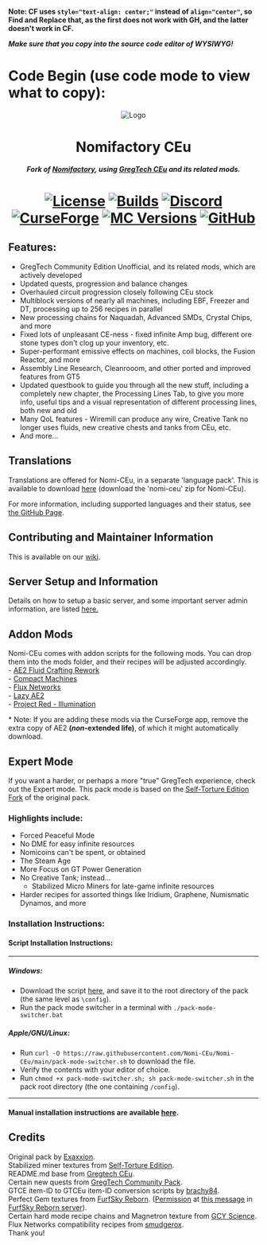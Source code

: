 **Note: CF uses `style="text-align: center;"` instead of `align="center"`, so Find and Replace that, as the first does not work with GH, and the latter doesn't work in CF.**

***Make sure that you copy into the source code editor of WYSIWYG!***

# Code Begin (use code mode to view what to copy):

<p align="center"><img src="https://github.com/Nomi-CEu/Nomi-CEu/assets/103940576/672808a8-0ad0-4d07-809e-08336a928909" alt="Logo"></p>

<h1 align="center">Nomifactory CEu</h1>
<p align="center"><b><i>Fork of <a href="https://github.com/Nomifactory/Nomifactory"> Nomifactory</a>, using <a href="https://github.com/GregTechCEu/GregTech"> GregTech CEu</a> and its related mods.</i></b></p>
<h1 align="center">
    <a href="https://github.com/Nomi-CEu/Nomi-CEu/blob/main/LICENSE"><img src="https://img.shields.io/github/stars/Nomi-CEu/Nomi-CEu?style=for-the-badge&logo=github&logoColor=white" alt="License"></a>
    <a href="https://nightly.link/Nomi-CEu/Nomi-CEu/workflows/testbuildpack/main"><img src="https://img.shields.io/github/last-commit/Nomi-CEu/Nomi-CEu/main?style=for-the-badge&logo=githubactions&logoColor=white&label=Nightly%20Builds&color=%238a67ab" alt="Builds"></a>
    <a href="https://discord.com/invite/zwQzqP8b6q"><img src="https://img.shields.io/discord/927050775073534012?style=for-the-badge&logo=discord&logoColor=%23ffffff&label=discord%20&labelColor=gray&color=%235865F2" alt="Discord"></a>
    <br>
    <a href="https://www.curseforge.com/minecraft/modpacks/Nomi-CEu"><img src="https://cf.way2muchnoise.eu/nomi-ceu.svg?badge_style=for_the_badge" alt="CurseForge"></a>
    <a href="https://www.curseforge.com/minecraft/modpacks/Nomi-CEu"><img src="https://cf.way2muchnoise.eu/versions/For%20MC_nomi-ceu_all.svg?badge_style=for_the_badge" alt="MC Versions"></a>
    <a href="https://github.com/Nomi-CEu/Nomi-CEu/releases"><img src="https://img.shields.io/github/downloads/Nomi-CEu/Nomi-CEu/total?sort=semver&logo=github&label=&style=for-the-badge&color=2d2d2d&labelColor=545454&logoColor=FFFFFF" alt="GitHub"></a>
</h1>

<h2 id="toc_0">Features:</h2>

<ul>
<li>GregTech Community Edition Unofficial, and its related mods, which are actively developed</li>
<li>Updated quests, progression and balance changes</li>
<li>Overhauled circuit progression closely following CEu stock<br></li>
<li>Multiblock versions of nearly all machines, including EBF, Freezer and DT, processing up to 256 recipes in parallel<br></li>
<li>New processing chains for Naquadah, Advanced SMDs, Crystal Chips, and more<br></li>
<li>Fixed lots of unpleasant CE-ness - fixed infinite Amp bug, different ore stone types don&#39;t clog up your inventory, etc.<br></li>
<li>Super-performant emissive effects on machines, coil blocks, the Fusion Reactor, and more</li>
<li>Assembly Line Research, Cleanrooom, and other ported and improved features from GT5 </li>
<li>Updated questbook to guide you through all the new stuff, including a completely new chapter, the Processing Lines Tab, to give you more info, useful tips and a visual representation of different processing lines, both new and old<br></li>
<li>Many QoL features - Wiremill can produce any wire, Creative Tank no longer uses fluids, new creative chests and tanks from CEu, etc.</li>
<li>And more...<br></li>
</ul>

<h2 id="toc_1">Translations</h2>

<p>Translations are offered for Nomi-CEu, in a separate &#39;language pack&#39;. This is available to download <a href="https://nightly.link/Nomi-CEu/Nomi-CEu-Translations/workflows/pushbuildpack/main?preview">here</a> (download the &#39;nomi-ceu&#39; zip for Nomi-CEu).</p>

<p>For more information, including supported languages and their status, see <a href="https://github.com/Nomi-CEu/Nomi-CEu-Translations/">the GitHub Page</a>.</p>

<h2 id="toc_2">Contributing and Maintainer Information</h2>

<p>This is available on our <a href="https://github.com/Nomi-CEu/Nomi-CEu/wiki">wiki</a>.</p>

<h2 id="toc_3">Server Setup and Information</h2>

<p>Details on how to setup a basic server, and some important server admin information, are listed <a href="https://github.com/Nomi-CEu/Nomi-CEu/blob/main/serverfiles/README.md">here.</a></p>

<h2 id="toc_4">Addon Mods</h2>

<p>Nomi-CEu comes with addon scripts for the following mods. You can drop them into the mods folder, and their recipes will be adjusted accordingly.<br>
- <a href="https://www.curseforge.com/minecraft/mc-mods/ae2-fluid-crafting-rework">AE2 Fluid Crafting Rework</a><br>
- <a href="https://www.curseforge.com/minecraft/mc-mods/compact-machines">Compact Machines</a><br>
- <a href="https://www.curseforge.com/minecraft/mc-mods/flux-networks">Flux Networks</a><br>
- <a href="https://www.curseforge.com/minecraft/mc-mods/lazy-ae2">Lazy AE2</a><br>
- <a href="https://www.curseforge.com/minecraft/mc-mods/project-red-illumination">Project Red - Illumination</a>    </p>

<p>* Note: If you are adding these mods via the CurseForge app, remove the extra copy of AE2 <strong>(<em>non</em>-extended life)</strong>, of which it might automatically download.</p>

<h2 id="toc_5">Expert Mode</h2>

<p>If you want a harder, or perhaps a more &quot;true&quot; GregTech experience, check out the Expert mode. This pack mode is based on the <a href="https://github.com/NotMyWing/Omnifactory-Self-Torture-Edition">Self-Torture Edition Fork</a> of the original pack. </p>

<h3 id="toc_6">Highlights include:</h3>

<ul>
<li>Forced Peaceful Mode</li>
<li>No DME for easy infinite resources</li>
<li>Nomicoins can&#39;t be spent, or obtained</li>
<li>The Steam Age</li>
<li>More Focus on GT Power Generation</li>
<li>No Creative Tank; instead...

<ul>
<li>Stabilized Micro Miners for late-game infinite resources<br></li>
</ul></li>
<li>Harder recipes for assorted things like Iridium, Graphene, Numismatic Dynamos, and more<br></li>
</ul>

<h3 id="toc_7">Installation Instructions:</h3>

<h4 id="toc_8">Script Installation Instructions:</h4>

<hr>

<h5 id="toc_9">Windows:</h5>

<ul>
<li>Download the script <a href="https://raw.githubusercontent.com/Nomi-CEu/Nomi-CEu/main/pack-mode-switcher.bat">here</a>, and save it to the root directory of the pack (the same level as <code>\config</code>).</li>
<li>Run the pack mode switcher in a terminal with <code>./pack-mode-switcher.bat</code></li>
</ul>

<h5 id="toc_10">Apple/GNU/Linux:</h5>

<ul>
<li>Run <code>curl -O https://raw.githubusercontent.com/Nomi-CEu/Nomi-CEu/main/pack-mode-switcher.sh</code> to download the file.</li>
<li>Verify the contents with your editor of choice.</li>
<li>Run <code>chmod +x pack-mode-switcher.sh; sh pack-mode-switcher.sh</code> in the pack root directory (the one containing <code>/config</code>).</li>
</ul>

<hr>

<h4 id="toc_11">Manual installation instructions are available <a href="https://github.com/Nomi-CEu/Nomi-CEu/blob/main/overrides/README.md">here</a>.</h4>

<h2 id="toc_12">Credits</h2>

<p>Original pack by <a href="https://github.com/Exaxxion">Exaxxion</a>.<br>
Stabilized miner textures from <a href="https://github.com/NotMyWing/Omnifactory-Self-Torture-Edition">Self-Torture Edition</a>.<br>
README.md base from <a href="https://github.com/GregTechCEu/GregTech">Gregtech CEu</a>.<br>
Certain new quests from <a href="https://github.com/GregTechCEu/GregTech-Community-Pack">GregTech Community Pack</a>.<br>
GTCE item-ID to GTCEu item-ID conversion scripts by <a href="https://github.com/brachy84">brachy84</a>.<br>
Perfect Gem textures from <a href="http://furfsky.net/">FurfSky Reborn</a>. (<a href="https://ibb.co/bBpksq0">Permission</a> at <a href="https://discord.com/channels/771187253937438762/774353150278369351/938438074503942184">this message</a> in <a href="https://discord.gg/fsr">FurfSky Reborn server</a>).<br>
Certain hard mode recipe chains and Magnetron texture from <a href="https://github.com/GregTechCEu/gregicality-science">GCY Science</a>.<br>
Flux Networks compatibility recipes from <a href="https://github.com/smudgerox">smudgerox</a>.<br>
Thank you!</p>


